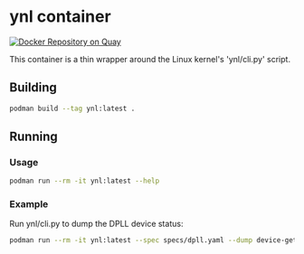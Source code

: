 # ynl container

[![Docker Repository on Quay](https://quay.io/repository/jramsay/ynl/status "Docker Repository on Quay")](https://quay.io/repository/jramsay/ynl)

This container is a thin wrapper around the Linux kernel's 'ynl/cli.py' script.

## Building

```bash
podman build --tag ynl:latest .
```

## Running

### Usage

```bash
podman run --rm -it ynl:latest --help
```

### Example

Run ynl/cli.py to dump the DPLL device status:

```bash
podman run --rm -it ynl:latest --spec specs/dpll.yaml --dump device-get
```
